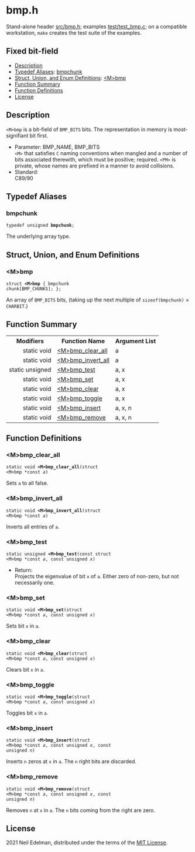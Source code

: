 # bmp\.h #

Stand\-alone header [src/bmp\.h](src/bmp.h); examples [test/test\_bmp\.c](test/test_bmp.c); on a compatible workstation, `make` creates the test suite of the examples\.

## Fixed bit\-field ##

 * [Description](#user-content-preamble)
 * [Typedef Aliases](#user-content-typedef): [bmpchunk](#user-content-typedef-1f500d15)
 * [Struct, Union, and Enum Definitions](#user-content-tag): [&lt;M&gt;bmp](#user-content-tag-45973bd7)
 * [Function Summary](#user-content-summary)
 * [Function Definitions](#user-content-fn)
 * [License](#user-content-license)

## <a id = "user-content-preamble" name = "user-content-preamble">Description</a> ##

`<M>bmp` is a bit\-field of `BMP_BITS` bits\. The representation in memory is most\-signifiant bit first\.

 * Parameter: BMP\_NAME, BMP\_BITS  
   `<M>` that satisfies `C` naming conventions when mangled and a number of bits associated therewith, which must be positive; required\. `<PM>` is private, whose names are prefixed in a manner to avoid collisions\.
 * Standard:  
   C89/90




## <a id = "user-content-typedef" name = "user-content-typedef">Typedef Aliases</a> ##

### <a id = "user-content-typedef-1f500d15" name = "user-content-typedef-1f500d15">bmpchunk</a> ###

<code>typedef unsigned <strong>bmpchunk</strong>;</code>

The underlying array type\.



## <a id = "user-content-tag" name = "user-content-tag">Struct, Union, and Enum Definitions</a> ##

### <a id = "user-content-tag-45973bd7" name = "user-content-tag-45973bd7">&lt;M&gt;bmp</a> ###

<code>struct <strong>&lt;M&gt;bmp</strong> { bmpchunk chunk[BMP_CHUNKS]; };</code>

An array of `BMP_BITS` bits, \(taking up the next multiple of `sizeof(bmpchunk)` &#215; `CHARBIT`\.\)



## <a id = "user-content-summary" name = "user-content-summary">Function Summary</a> ##

<table>

<tr><th>Modifiers</th><th>Function Name</th><th>Argument List</th></tr>

<tr><td align = right>static void</td><td><a href = "#user-content-fn-c9cf907d">&lt;M&gt;bmp_clear_all</a></td><td>a</td></tr>

<tr><td align = right>static void</td><td><a href = "#user-content-fn-f9b9cdb0">&lt;M&gt;bmp_invert_all</a></td><td>a</td></tr>

<tr><td align = right>static unsigned</td><td><a href = "#user-content-fn-3e108dc">&lt;M&gt;bmp_test</a></td><td>a, x</td></tr>

<tr><td align = right>static void</td><td><a href = "#user-content-fn-b3f65e98">&lt;M&gt;bmp_set</a></td><td>a, x</td></tr>

<tr><td align = right>static void</td><td><a href = "#user-content-fn-3441b8e5">&lt;M&gt;bmp_clear</a></td><td>a, x</td></tr>

<tr><td align = right>static void</td><td><a href = "#user-content-fn-27f85a04">&lt;M&gt;bmp_toggle</a></td><td>a, x</td></tr>

<tr><td align = right>static void</td><td><a href = "#user-content-fn-422a6f9d">&lt;M&gt;bmp_insert</a></td><td>a, x, n</td></tr>

<tr><td align = right>static void</td><td><a href = "#user-content-fn-530e280">&lt;M&gt;bmp_remove</a></td><td>a, x, n</td></tr>

</table>



## <a id = "user-content-fn" name = "user-content-fn">Function Definitions</a> ##

### <a id = "user-content-fn-c9cf907d" name = "user-content-fn-c9cf907d">&lt;M&gt;bmp_clear_all</a> ###

<code>static void <strong>&lt;M&gt;bmp_clear_all</strong>(struct &lt;M&gt;bmp *const <em>a</em>)</code>

Sets `a` to all false\.



### <a id = "user-content-fn-f9b9cdb0" name = "user-content-fn-f9b9cdb0">&lt;M&gt;bmp_invert_all</a> ###

<code>static void <strong>&lt;M&gt;bmp_invert_all</strong>(struct &lt;M&gt;bmp *const <em>a</em>)</code>

Inverts all entries of `a`\.



### <a id = "user-content-fn-3e108dc" name = "user-content-fn-3e108dc">&lt;M&gt;bmp_test</a> ###

<code>static unsigned <strong>&lt;M&gt;bmp_test</strong>(const struct &lt;M&gt;bmp *const <em>a</em>, const unsigned <em>x</em>)</code>

 * Return:  
   Projects the eigenvalue of bit `x` of `a`\. Either zero of non\-zero, but not necessarily one\.




### <a id = "user-content-fn-b3f65e98" name = "user-content-fn-b3f65e98">&lt;M&gt;bmp_set</a> ###

<code>static void <strong>&lt;M&gt;bmp_set</strong>(struct &lt;M&gt;bmp *const <em>a</em>, const unsigned <em>x</em>)</code>

Sets bit `x` in `a`\.



### <a id = "user-content-fn-3441b8e5" name = "user-content-fn-3441b8e5">&lt;M&gt;bmp_clear</a> ###

<code>static void <strong>&lt;M&gt;bmp_clear</strong>(struct &lt;M&gt;bmp *const <em>a</em>, const unsigned <em>x</em>)</code>

Clears bit `x` in `a`\.



### <a id = "user-content-fn-27f85a04" name = "user-content-fn-27f85a04">&lt;M&gt;bmp_toggle</a> ###

<code>static void <strong>&lt;M&gt;bmp_toggle</strong>(struct &lt;M&gt;bmp *const <em>a</em>, const unsigned <em>x</em>)</code>

Toggles bit `x` in `a`\.



### <a id = "user-content-fn-422a6f9d" name = "user-content-fn-422a6f9d">&lt;M&gt;bmp_insert</a> ###

<code>static void <strong>&lt;M&gt;bmp_insert</strong>(struct &lt;M&gt;bmp *const <em>a</em>, const unsigned <em>x</em>, const unsigned <em>n</em>)</code>

Inserts `n` zeros at `x` in `a`\. The `n` right bits are discarded\.



### <a id = "user-content-fn-530e280" name = "user-content-fn-530e280">&lt;M&gt;bmp_remove</a> ###

<code>static void <strong>&lt;M&gt;bmp_remove</strong>(struct &lt;M&gt;bmp *const <em>a</em>, const unsigned <em>x</em>, const unsigned <em>n</em>)</code>

Removes `n` at `x` in `a`\. The `n` bits coming from the right are zero\.





## <a id = "user-content-license" name = "user-content-license">License</a> ##

2021 Neil Edelman, distributed under the terms of the [MIT License](https://opensource.org/licenses/MIT)\.



